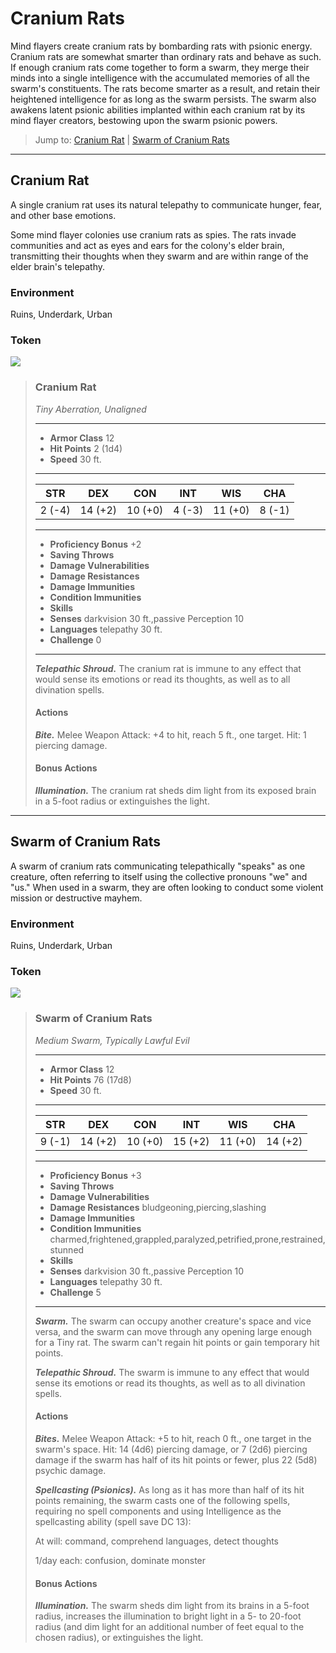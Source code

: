 # Cranium Rats
Mind flayers create cranium rats by bombarding rats with psionic energy. Cranium rats are somewhat smarter than ordinary rats and behave as such. If enough cranium rats come together to form a swarm, they merge their minds into a single intelligence with the accumulated memories of all the swarm's constituents. The rats become smarter as a result, and retain their heightened intelligence for as long as the swarm persists. The swarm also awakens latent psionic abilities implanted within each cranium rat by its mind flayer creators, bestowing upon the swarm psionic powers.

> Jump to: [Cranium Rat](CraniumRats.md#cranium-rat) | [Swarm of Cranium Rats](CraniumRats.md#swarm-of-cranium-rats)
---

## Cranium Rat
A single cranium rat uses its natural telepathy to communicate hunger, fear, and other base emotions. 

Some mind flayer colonies use cranium rats as spies. The rats invade communities and act as eyes and ears for the colony's elder brain, transmitting their thoughts when they swarm and are within range of the elder brain's telepathy.

### Environment
Ruins, Underdark, Urban

### Token
![](CraniumRat-Token.png)

>### Cranium Rat
>*Tiny Aberration, Unaligned*
>___
>- **Armor Class** 12
>- **Hit Points** 2 (1d4)
>- **Speed** 30 ft.
>___
>|**STR**|**DEX**|**CON**|**INT**|**WIS**|**CHA**|
>|:---:|:---:|:---:|:---:|:---:|:---:|
>|2 (-4)|14 (+2)|10 (+0)|4 (-3)|11 (+0)|8 (-1)|
>
>___
>- **Proficiency Bonus** +2
>- **Saving Throws** 
>- **Damage Vulnerabilities** 
>- **Damage Resistances** 
>- **Damage Immunities** 
>- **Condition Immunities** 
>- **Skills** 
>- **Senses** darkvision 30 ft.,passive Perception 10
>- **Languages** telepathy 30 ft.
>- **Challenge** 0
>___
>***Telepathic Shroud.*** The cranium rat is immune to any effect that would sense its emotions or read its thoughts, as well as to all divination spells.
>
>#### Actions
>***Bite.*** Melee Weapon Attack: +4 to hit, reach 5 ft., one target. Hit: 1 piercing damage.
>
>#### Bonus Actions
>***Illumination.*** The cranium rat sheds dim light from its exposed brain in a 5-foot radius or extinguishes the light.
>

---

## Swarm of Cranium Rats
A swarm of cranium rats communicating telepathically "speaks" as one creature, often referring to itself using the collective pronouns "we" and "us." When used in a swarm, they are often looking to conduct some violent mission or destructive mayhem.

### Environment
Ruins, Underdark, Urban

### Token
![](SwarmofCraniumRats-Token.png)

>### Swarm of Cranium Rats
>*Medium Swarm, Typically Lawful Evil*
>___
>- **Armor Class** 12
>- **Hit Points** 76 (17d8)
>- **Speed** 30 ft.
>___
>|**STR**|**DEX**|**CON**|**INT**|**WIS**|**CHA**|
>|:---:|:---:|:---:|:---:|:---:|:---:|
>|9 (-1)|14 (+2)|10 (+0)|15 (+2)|11 (+0)|14 (+2)|
>
>___
>- **Proficiency Bonus** +3
>- **Saving Throws** 
>- **Damage Vulnerabilities** 
>- **Damage Resistances** bludgeoning,piercing,slashing
>- **Damage Immunities** 
>- **Condition Immunities** charmed,frightened,grappled,paralyzed,petrified,prone,restrained,stunned
>- **Skills** 
>- **Senses** darkvision 30 ft.,passive Perception 10
>- **Languages** telepathy 30 ft.
>- **Challenge** 5
>___
>***Swarm.*** The swarm can occupy another creature's space and vice versa, and the swarm can move through any opening large enough for a Tiny rat. The swarm can't regain hit points or gain temporary hit points.
>
>***Telepathic Shroud.*** The swarm is immune to any effect that would sense its emotions or read its thoughts, as well as to all divination spells.
>
>#### Actions
>***Bites.*** Melee Weapon Attack: +5 to hit, reach 0 ft., one target in the swarm's space. Hit: 14 (4d6) piercing damage, or 7 (2d6) piercing damage if the swarm has half of its hit points or fewer, plus 22 (5d8) psychic damage.
>
>***Spellcasting (Psionics).*** As long as it has more than half of its hit points remaining, the swarm casts one of the following spells, requiring no spell components and using Intelligence as the spellcasting ability (spell save DC 13):
>
>At will: command, comprehend languages, detect thoughts
>
>1/day each: confusion, dominate monster
>
>#### Bonus Actions
>***Illumination.*** The swarm sheds dim light from its brains in a 5-foot radius, increases the illumination to bright light in a 5- to 20-foot radius (and dim light for an additional number of feet equal to the chosen radius), or extinguishes the light.
>

